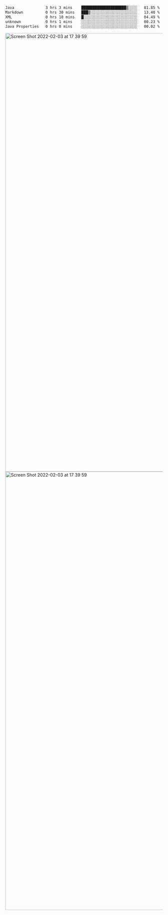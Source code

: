 <!--START_SECTION:waka-->

```txt
Java              3 hrs 3 mins    ████████████████████▒░░░░   81.85 %
Markdown          0 hrs 30 mins   ███▒░░░░░░░░░░░░░░░░░░░░░   13.40 %
XML               0 hrs 10 mins   █░░░░░░░░░░░░░░░░░░░░░░░░   04.49 %
unknown           0 hrs 1 mins    ░░░░░░░░░░░░░░░░░░░░░░░░░   00.23 %
Java Properties   0 hrs 0 mins    ░░░░░░░░░░░░░░░░░░░░░░░░░   00.02 %
```

<!--END_SECTION:waka-->

<img width="1400" alt="Screen Shot 2022-02-03 at 17 39 59" src="https://user-images.githubusercontent.com/45716542/152387304-f2b60485-53a6-4f4b-a818-5cefb1b0c0ae.png">
<img width="1400" alt="Screen Shot 2022-02-03 at 17 39 59" src="https://user-images.githubusercontent.com/45716542/152387273-ea5cdf21-2a45-44da-8bef-00c1763b1d42.png">
